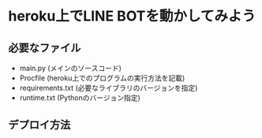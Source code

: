 # heroku上でLINE BOTを動かしてみよう

## 必要なファイル
- main.py (メインのソースコード)
- Procfile (heroku上でのプログラムの実行方法を記載)
- requirements.txt (必要なライブラリのバージョンを指定)
- runtime.txt (Pythonのバージョン指定)

## デプロイ方法

